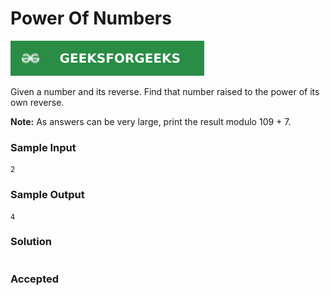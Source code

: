 # Power Of Numbers 

[![Problem Link](../assets/gfg.svg)](https://practice.geeksforgeeks.org/problems/power-of-numbers-1587115620/1/#)

Given a number and its reverse. Find that number raised to the power of its own reverse.

**Note:** As answers can be very large, print the result modulo 109 + 7.

### Sample Input
```
2
```
### Sample Output
```
4
```

### Solution
```cpp

```

### Accepted
